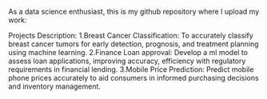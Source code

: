 As a data science enthusiast, this is my github repository where I upload my work:

Projects Description:
1.Breast Cancer Classification:  To accurately classify breast cancer tumors for early detection, prognosis, and treatment planning using machine learning.
2.Finance Loan approval: Develop a ml model to assess loan applications, improving accuracy, efficiency with regulatory requirements in financial lending.
3.Mobile Price Prediction: Predict mobile phone prices accurately to aid consumers in informed purchasing decisions and inventory management.
